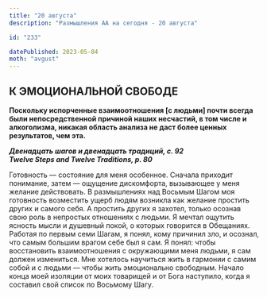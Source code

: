 ```yaml
---
title: "20 августа"
description: "Размышления АА на сегодня - 20 августа"

id: "233"

datePublished: 2023-05-04
moth: "avgust"
---
```


## К ЭМОЦИОНАЛЬНОЙ СВОБОДЕ

**Поскольку испорченные взаимоотношения [с людьми] почти всегда были
непосредственной причиной наших несчастий, в том числе и алкоголизма, никакая
область анализа не даст более ценных результатов, чем эта.**

**_Двенадцать шагов и двенадцать традиций, с. 92  
Twelve Steps and Twelve Traditions, p. 80_**

Готовность — состояние для меня особенное. Сначала приходит понимание, затем —
ощущение дискомфорта, вызывающее у меня желание действовать. В размышлениях
над Восьмым Шагом моя готовность возместить ущерб людям возникла как желание
простить других и самого себя. А простить других я захотел, только осознав
свою роль в непростых отношениях с людьми. Я мечтал ощутить ясность мысли и
душевный покой, о которых говорится в Обещаниях. Работая по первым семи Шагам,
я понял, кому причинил зло, и осознал, что самым большим врагом себе был я
сам. Я понял: чтобы восстановить взаимоотношения с окружающими меня людьми, я
сам должен измениться. Мне хотелось научиться жить в гармонии с самим собой и
с людьми — чтобы жить эмоционально свободным. Начало конца моей изоляции от
моих товарищей и от Бога наступило, когда я составил свой список по Восьмому
Шагу.

